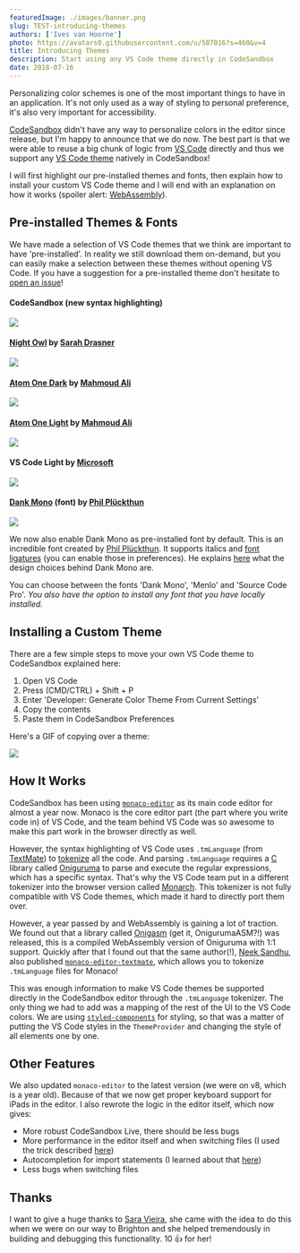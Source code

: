 ```yaml
---
featuredImage: ./images/banner.png
slug: TEST-introducing-themes
authors: ['Ives van Hoorne']
photo: https://avatars0.githubusercontent.com/u/587016?s=460&v=4
title: Introducing Themes
description: Start using any VS Code theme directly in CodeSandbox
date: 2018-07-16
---
```


Personalizing color schemes is one of the most important things to have in an
application. It's not only used as a way of styling to personal preference, it's
also very important for accessibility.

[CodeSandbox](https://codesandbox.io) didn't have any way to personalize colors
in the editor since release, but I'm happy to announce that we do now. The best
part is that we were able to reuse a big chunk of logic from
[VS Code](https://github.com/Microsoft/vscode) directly and thus we support any
[VS Code theme](https://code.visualstudio.com/docs/getstarted/themes) natively
in CodeSandbox!

I will first highlight our pre-installed themes and fonts, then explain how to
install your custom VS Code theme and I will end with an explanation on how it
works (spoiler alert: [WebAssembly](https://webassembly.org)).

## Pre-installed Themes & Fonts

We have made a selection of VS Code themes that we think are important to have
'pre-installed'. In reality we still download them on-demand, but you can easily
make a selection between these themes without opening VS Code. If you have a
suggestion for a pre-installed theme don't hesitate to
[open an issue](https://github.com/codesandbox/codesandbox-client/issues/new/choose)!

#### CodeSandbox (new syntax highlighting)

![](./images/0.png)

#### [Night Owl](https://github.com/sdras/night-owl-vscode-theme) by [Sarah Drasner](https://twitter.com/sarah_edo)

![](./images/1.png)

#### [Atom One Dark](https://github.com/akamud/vscode-theme-onedark) by [Mahmoud Ali](https://twitter.com/akamud)

![](./images/2.png)

#### [Atom One Light](https://github.com/akamud/vscode-theme-onelight) by [Mahmoud Ali](https://twitter.com/akamud)

![](./images/3.png)

#### VS Code Light by [Microsoft](https://twitter.com/code)

![](./images/4.png)

#### [Dank Mono](https://dank.sh) (font) by [Phil Plückthun](https://twitter.com/_philpl)

![](./images/5.png)

We now also enable Dank Mono as pre-installed font by default. This is an
incredible font created by [Phil Plückthun](https://twitter.com/_philpl). It
supports italics and
[font ligatures](https://en.wikipedia.org/wiki/Typographic_ligature) (you can
enable those in preferences). He explains
[here](https://medium.com/@philpl/what-sets-dank-mono-apart-1bbdc1cc3cbd) what
the design choices behind Dank Mono are.

You can choose between the fonts 'Dank Mono', 'Menlo' and 'Source Code Pro'.
_You also have the option to install any font that you have locally installed._

## Installing a Custom Theme

There are a few simple steps to move your own VS Code theme to CodeSandbox
explained here:

1. Open VS Code
2. Press (CMD/CTRL) + Shift + P
3. Enter 'Developer: Generate Color Theme From Current Settings'
4. Copy the contents
5. Paste them in CodeSandbox Preferences

Here's a GIF of copying over a theme:

![](./images/6.gif)

## How It Works

CodeSandbox has been using
[`monaco-editor`](https://github.com/Microsoft/monaco-editor) as its main code
editor for almost a year now. Monaco is the core editor part (the part where you
write code in) of VS Code, and the team behind VS Code was so awesome to make
this part work in the browser directly as well.

However, the syntax highlighting of VS Code uses `.tmLanguage` (from
[TextMate](https://macromates.com)) to
[tokenize](https://en.wikipedia.org/wiki/Lexical_analysis#Tokenization) all the
code. And parsing `.tmLanguage` requires a
[C](<https://en.wikipedia.org/wiki/C_(programming_language)>) library called
[Oniguruma](https://github.com/kkos/oniguruma) to parse and execute the regular
expressions, which has a specific syntax. That's why the VS Code team put in a
different tokenizer into the browser version called
[Monarch](https://microsoft.github.io/monaco-editor/monarch.html). This
tokenizer is not fully compatible with VS Code themes, which made it hard to
directly port them over.

However, a year passed by and WebAssembly is gaining a lot of traction. We found
out that a library called [Onigasm](https://github.com/NeekSandhu/onigasm) (get
it, OnigurumaASM?!) was released, this is a compiled WebAssembly version of
Oniguruma with 1:1 support. Quickly after that I found out that the same
author(!), [Neek Sandhu](https://twitter.com/neek_sandhu), also published
[`monaco-editor-textmate`](https://github.com/NeekSandhu/monaco-editor-textmate),
which allows you to tokenize `.tmLanguage` files for Monaco!

This was enough information to make VS Code themes be supported directly in the
CodeSandbox editor through the `.tmLanguage` tokenizer. The only thing we had to
add was a mapping of the rest of the UI to the VS Code colors. We are using
[`styled-components`](https://github.com/styled-components/styled-components)
for styling, so that was a matter of putting the VS Code styles in the
`ThemeProvider` and changing the style of all elements one by one.

## Other Features

We also updated `monaco-editor` to the latest version (we were on v8, which is a
year old). Because of that we now get proper keyboard support for iPads in the
editor. I also rewrote the logic in the editor itself, which now gives:

- More robust CodeSandbox Live, there should be less bugs
- More performance in the editor itself and when switching files (I used the
  trick described
  [here](https://twitter.com/CompuIves/status/1017535866909184005))
- Autocompletion for import statements (I learned about that
  [here](https://blog.expo.io/building-a-code-editor-with-monaco-f84b3a06deaf))
- Less bugs when switching files

## Thanks

I want to give a huge thanks to [Sara Vieira](https://twitter.com/NikkitaFTW),
she came with the idea to do this when we were on our way to Brighton and she
helped tremendously in building and debugging this functionality. 10 👍 for her!
